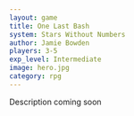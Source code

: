 ```yaml
---
layout: game
title: One Last Bash
system: Stars Without Numbers
author: Jamie Bowden
players: 3-5
exp_level: Intermediate
image: hero.jpg
category: rpg
---
```


Description coming soon
